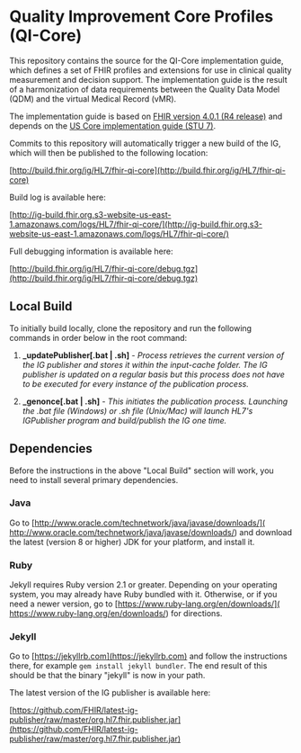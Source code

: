 
# Quality Improvement Core Profiles (QI-Core)
This repository contains the source for the QI-Core implementation guide, which defines a set of FHIR profiles and extensions for use in clinical quality measurement and decision support. The implementation guide is the result of a harmonization of data requirements between the Quality Data Model (QDM) and the virtual Medical Record (vMR).

The implementation guide is based on [FHIR version 4.0.1 (R4 release)](http://hl7.org/fhir/R4/index.html) and depends on the [US Core implementation guide (STU 7)](http://hl7.org/fhir/us/core/).

Commits to this repository will automatically trigger a new build of the IG, which will then be published to the following location:

[http://build.fhir.org/ig/HL7/fhir-qi-core](http://build.fhir.org/ig/HL7/fhir-qi-core)

Build log is available here:

[http://ig-build.fhir.org.s3-website-us-east-1.amazonaws.com/logs/HL7/fhir-qi-core/](http://ig-build.fhir.org.s3-website-us-east-1.amazonaws.com/logs/HL7/fhir-qi-core/)

Full debugging information is available here:

[http://build.fhir.org/ig/HL7/fhir-qi-core/debug.tgz](http://build.fhir.org/ig/HL7/fhir-qi-core/debug.tgz)

## Local Build

To initially build locally, clone the repository and run the following commands in order below in the root command:

  1. **_updatePublisher[.bat | .sh]** - <i>Process retrieves the current version of the IG publisher and stores it within the input-cache folder. The IG publisher is updated on a regular basis but this process does not have to be executed for every instance of the publication process.</i>

  2. **_genonce[.bat | .sh]** - <i>This initiates the publication process. Launching the .bat file (Windows) or .sh file (Unix/Mac) will launch HL7's IGPublisher program and build/publish the IG one time.</i>


## Dependencies

Before the instructions in the above "Local Build" section will work, you
need to install several primary dependencies.

### Java

Go to [http://www.oracle.com/technetwork/java/javase/downloads/](
http://www.oracle.com/technetwork/java/javase/downloads/) and download the
latest (version 8 or higher) JDK for your platform, and install it.

### Ruby

Jekyll requires Ruby version 2.1 or greater.  Depending on your operating
system, you may already have Ruby bundled with it.  Otherwise, or if you
need a newer version, go to [https://www.ruby-lang.org/en/downloads/](
https://www.ruby-lang.org/en/downloads/) for directions.

### Jekyll

Go to [https://jekyllrb.com](https://jekyllrb.com) and follow the
instructions there, for example `gem install jekyll bundler`.  The end
result of this should be that the binary "jekyll" is now in your path.

The latest version of the IG publisher is available here:

[https://github.com/FHIR/latest-ig-publisher/raw/master/org.hl7.fhir.publisher.jar](https://github.com/FHIR/latest-ig-publisher/raw/master/org.hl7.fhir.publisher.jar)
